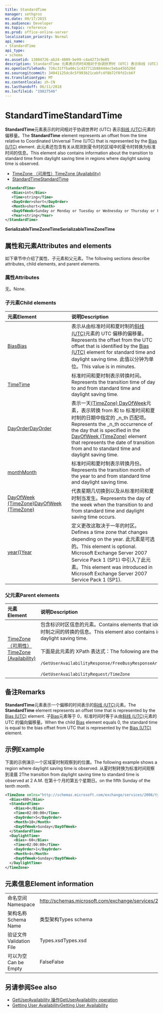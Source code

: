 ```yaml
---
title: StandardTime
manager: sethgros
ms.date: 09/17/2015
ms.audience: Developer
ms.topic: reference
ms.prod: office-online-server
localization_priority: Normal
api_name:
- StandardTime
api_type:
- schema
ms.assetid: 13084726-ab24-4009-be99-c4a4273c9e05
description: StandardTime 元素表示的时间相对于协调世界时 (UTC) 表示斜线 (UTC) 元素的偏移量。 此元素还包含有关从观测到夏令时的区域中的夏令时转换为标准时间的信息。
ms.openlocfilehash: 726c31ffba06c1c437711b88444ec5eba45b520d
ms.sourcegitcommit: 34041125dc8c5f993b21cebfc4f8b72f0fd2cb6f
ms.translationtype: MT
ms.contentlocale: zh-CN
ms.lasthandoff: 06/11/2018
ms.locfileid: "19827546"
---
```

# <a name="standardtime"></a><span data-ttu-id="aa803-104">StandardTime</span><span class="sxs-lookup"><span data-stu-id="aa803-104">StandardTime</span></span>

<span data-ttu-id="aa803-105">**StandardTime**元素表示的时间相对于协调世界时 (UTC) 表示[斜线 (UTC)](bias-utc.md)元素的偏移量。</span><span class="sxs-lookup"><span data-stu-id="aa803-105">The **StandardTime** element represents an offset from the time relative to Coordinated Universal Time (UTC) that is represented by the [Bias (UTC)](bias-utc.md) element.</span></span> <span data-ttu-id="aa803-106">此元素还包含有关从观测到夏令时的区域中的夏令时转换为标准时间的信息。</span><span class="sxs-lookup"><span data-stu-id="aa803-106">This element also contains information about the transition to standard time from daylight saving time in regions where daylight saving time is observed.</span></span> 
  
- [<span data-ttu-id="aa803-107">TimeZone （可用性）</span><span class="sxs-lookup"><span data-stu-id="aa803-107">TimeZone (Availability)</span></span>](timezone-availability.md)
- [<span data-ttu-id="aa803-108">StandardTime</span><span class="sxs-lookup"><span data-stu-id="aa803-108">StandardTime</span></span>](standardtime.md)
  
```xml
<StandardTime>
   <Bias>int</Bias>
   <Time>string</Time>
   <DayOrder>short</DayOrder>
   <Month>short</Month>
   <DayOfWeek>Sunday or Monday or Tuesday or Wednesday or Thursday or Friday or Saturday</DayOfWeek>
   <Year>string</Year>
</StandardTime>
```

 <span data-ttu-id="aa803-109">**SerializableTimeZoneTime**</span><span class="sxs-lookup"><span data-stu-id="aa803-109">**SerializableTimeZoneTime**</span></span>
## <a name="attributes-and-elements"></a><span data-ttu-id="aa803-110">属性和元素</span><span class="sxs-lookup"><span data-stu-id="aa803-110">Attributes and elements</span></span>

<span data-ttu-id="aa803-111">如下章节中介绍了属性、子元素和父元素。</span><span class="sxs-lookup"><span data-stu-id="aa803-111">The following sections describe attributes, child elements, and parent elements.</span></span>
  
### <a name="attributes"></a><span data-ttu-id="aa803-112">属性</span><span class="sxs-lookup"><span data-stu-id="aa803-112">Attributes</span></span>

<span data-ttu-id="aa803-113">无。</span><span class="sxs-lookup"><span data-stu-id="aa803-113">None.</span></span>
  
### <a name="child-elements"></a><span data-ttu-id="aa803-114">子元素</span><span class="sxs-lookup"><span data-stu-id="aa803-114">Child elements</span></span>

|<span data-ttu-id="aa803-115">**元素**</span><span class="sxs-lookup"><span data-stu-id="aa803-115">**Element**</span></span>|<span data-ttu-id="aa803-116">**说明**</span><span class="sxs-lookup"><span data-stu-id="aa803-116">**Description**</span></span>|
|:-----|:-----|
|[<span data-ttu-id="aa803-117">Bias</span><span class="sxs-lookup"><span data-stu-id="aa803-117">Bias</span></span>](bias.md) <br/> |<span data-ttu-id="aa803-118">表示从由标准时间和夏时制的[斜线 (UTC)](bias-utc.md)元素的 UTC 偏移的偏移量。</span><span class="sxs-lookup"><span data-stu-id="aa803-118">Represents the offset from the UTC offset that is identified by the [Bias (UTC)](bias-utc.md) element for standard time and daylight saving time.</span></span> <span data-ttu-id="aa803-119">此值以分钟为单位。</span><span class="sxs-lookup"><span data-stu-id="aa803-119">This value is in minutes.</span></span>  <br/> |
|[<span data-ttu-id="aa803-120">Time</span><span class="sxs-lookup"><span data-stu-id="aa803-120">Time</span></span>](time.md) <br/> |<span data-ttu-id="aa803-121">标准时间和夏时制表示转换时间。</span><span class="sxs-lookup"><span data-stu-id="aa803-121">Represents the transition time of day to and from standard time and daylight saving time.</span></span>  <br/> |
|[<span data-ttu-id="aa803-122">DayOrder</span><span class="sxs-lookup"><span data-stu-id="aa803-122">DayOrder</span></span>](dayorder.md) <br/> |<span data-ttu-id="aa803-123">表示一天[(TimeZone) DayOfWeek](dayofweek-timezone.md)元素，表示转换 from 和 to 标准时间和夏时制的日期中指定的 _n_th 匹配项。</span><span class="sxs-lookup"><span data-stu-id="aa803-123">Represents the  _n_th occurrence of the day that is specified in the [DayOfWeek (TimeZone)](dayofweek-timezone.md) element that represents the date of transition from and to standard time and daylight saving time.</span></span>  <br/> |
|[<span data-ttu-id="aa803-124">month</span><span class="sxs-lookup"><span data-stu-id="aa803-124">Month</span></span>](month.md) <br/> |<span data-ttu-id="aa803-125">标准时间和夏时制表示转换月份。</span><span class="sxs-lookup"><span data-stu-id="aa803-125">Represents the transition month of the year to and from standard time and daylight saving time.</span></span>  <br/> |
|[<span data-ttu-id="aa803-126">DayOfWeek (TimeZone)</span><span class="sxs-lookup"><span data-stu-id="aa803-126">DayOfWeek (TimeZone)</span></span>](dayofweek-timezone.md) <br/> |<span data-ttu-id="aa803-127">代表星期几切换到以及从标准时间和夏时制当发生。</span><span class="sxs-lookup"><span data-stu-id="aa803-127">Represents the day of the week when the transition to and from standard time and daylight saving time occurs.</span></span>  <br/> |
|[<span data-ttu-id="aa803-128">year()</span><span class="sxs-lookup"><span data-stu-id="aa803-128">Year</span></span>](year.md) <br/> |<span data-ttu-id="aa803-129">定义更改这取决于一年的时区。</span><span class="sxs-lookup"><span data-stu-id="aa803-129">Defines a time zone that changes depending on the year.</span></span> <span data-ttu-id="aa803-130">此元素是可选的。</span><span class="sxs-lookup"><span data-stu-id="aa803-130">This element is optional.</span></span> <span data-ttu-id="aa803-131">Microsoft Exchange Server 2007 Service Pack 1 (SP1) 中引入了此元素。</span><span class="sxs-lookup"><span data-stu-id="aa803-131">This element was introduced in Microsoft Exchange Server 2007 Service Pack 1 (SP1).</span></span>  <br/> |
   
### <a name="parent-elements"></a><span data-ttu-id="aa803-132">父元素</span><span class="sxs-lookup"><span data-stu-id="aa803-132">Parent elements</span></span>

|<span data-ttu-id="aa803-133">**元素**</span><span class="sxs-lookup"><span data-stu-id="aa803-133">**Element**</span></span>|<span data-ttu-id="aa803-134">**说明**</span><span class="sxs-lookup"><span data-stu-id="aa803-134">**Description**</span></span>|
|:-----|:-----|
|[<span data-ttu-id="aa803-135">TimeZone （可用性）</span><span class="sxs-lookup"><span data-stu-id="aa803-135">TimeZone (Availability)</span></span>](timezone-availability.md) <br/> | <span data-ttu-id="aa803-136">包含标识时区信息的元素。</span><span class="sxs-lookup"><span data-stu-id="aa803-136">Contains elements that identify time zone information.</span></span> <span data-ttu-id="aa803-137">此元素还包含有关标准时间和夏时制之间的转换的信息。</span><span class="sxs-lookup"><span data-stu-id="aa803-137">This element also contains information about the transition between standard time and daylight saving time.</span></span> <br/><br/><span data-ttu-id="aa803-138">下面是此元素的 XPath 表达式：</span><span class="sxs-lookup"><span data-stu-id="aa803-138">The following are the XPath expressions to this element:</span></span> <br/> <br/>  `/GetUserAvailabilityResponse/FreeBusyResponseArray/FreeBusyResponse/FreeBusyView/WorkingHours/TimeZone` <br/> <br/> `/GetUserAvailabilityRequest/TimeZone` <br/> |
   
## <a name="remarks"></a><span data-ttu-id="aa803-139">备注</span><span class="sxs-lookup"><span data-stu-id="aa803-139">Remarks</span></span>

<span data-ttu-id="aa803-140">**StandardTime**元素表示一个偏移的时间表示的[斜线 (UTC)](bias-utc.md)元素。</span><span class="sxs-lookup"><span data-stu-id="aa803-140">The **StandardTime** element represents an offset time that is represented by the [Bias (UTC)](bias-utc.md) element.</span></span> <span data-ttu-id="aa803-141">子[Bias](bias.md)元素等于 0，标准时间时等于从由[斜线 (UTC)](bias-utc.md)元素的 UTC 的偏向偏移量。</span><span class="sxs-lookup"><span data-stu-id="aa803-141">When the child [Bias](bias.md) element equals 0, the standard time is equal to the bias offset from UTC that is represented by the [Bias (UTC)](bias-utc.md) element.</span></span> 
  
## <a name="example"></a><span data-ttu-id="aa803-142">示例</span><span class="sxs-lookup"><span data-stu-id="aa803-142">Example</span></span>

<span data-ttu-id="aa803-143">下面的示例演示一个区域夏时制观察到的位置。</span><span class="sxs-lookup"><span data-stu-id="aa803-143">The following example shows a region where daylight saving time is observed.</span></span> <span data-ttu-id="aa803-144">从夏时制转换为标准时间观察到凌晨 2</span><span class="sxs-lookup"><span data-stu-id="aa803-144">The transition from daylight saving time to standard time is observed at 2 A.M.</span></span> <span data-ttu-id="aa803-145">在第十个月的第五个星期日。</span><span class="sxs-lookup"><span data-stu-id="aa803-145">on the fifth Sunday of the tenth month.</span></span>
  
```xml
<TimeZone xmlns="http://schemas.microsoft.com/exchange/services/2006/types">
  <Bias>480</Bias>
  <StandardTime>
    <Bias>0</Bias>
    <Time>02:00:00</Time>
    <DayOrder>5</DayOrder>
    <Month>10</Month>
    <DayOfWeek>Sunday</DayOfWeek>
  </StandardTime>
  <DaylightTime>
    <Bias>-60</Bias>
    <Time>02:00:00</Time>
    <DayOrder>1</DayOrder>
    <Month>4</Month>
    <DayOfWeek>Sunday</DayOfWeek>
  </DaylightTime>
</TimeZone>
```

## <a name="element-information"></a><span data-ttu-id="aa803-146">元素信息</span><span class="sxs-lookup"><span data-stu-id="aa803-146">Element information</span></span>

|||
|:-----|:-----|
|<span data-ttu-id="aa803-147">命名空间</span><span class="sxs-lookup"><span data-stu-id="aa803-147">Namespace</span></span>  <br/> |http://schemas.microsoft.com/exchange/services/2006/types  <br/> |
|<span data-ttu-id="aa803-148">架构名称</span><span class="sxs-lookup"><span data-stu-id="aa803-148">Schema Name</span></span>  <br/> |<span data-ttu-id="aa803-149">类型架构</span><span class="sxs-lookup"><span data-stu-id="aa803-149">Types schema</span></span>  <br/> |
|<span data-ttu-id="aa803-150">验证文件</span><span class="sxs-lookup"><span data-stu-id="aa803-150">Validation File</span></span>  <br/> |<span data-ttu-id="aa803-151">Types.xsd</span><span class="sxs-lookup"><span data-stu-id="aa803-151">Types.xsd</span></span>  <br/> |
|<span data-ttu-id="aa803-152">可以为空</span><span class="sxs-lookup"><span data-stu-id="aa803-152">Can be Empty</span></span>  <br/> |<span data-ttu-id="aa803-153">False</span><span class="sxs-lookup"><span data-stu-id="aa803-153">False</span></span>  <br/> |
   
## <a name="see-also"></a><span data-ttu-id="aa803-154">另请参阅</span><span class="sxs-lookup"><span data-stu-id="aa803-154">See also</span></span>

- [<span data-ttu-id="aa803-155">GetUserAvailability 操作</span><span class="sxs-lookup"><span data-stu-id="aa803-155">GetUserAvailability operation</span></span>](getuseravailability-operation.md)
- [<span data-ttu-id="aa803-156">Getting User Availability</span><span class="sxs-lookup"><span data-stu-id="aa803-156">Getting User Availability</span></span>](http://msdn.microsoft.com/library/d4133fcb-9b0f-4e6b-aadf-a389da83516a%28Office.15%29.aspx)


